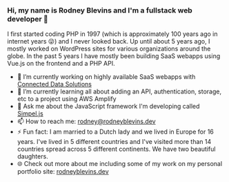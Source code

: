 ### Hi, my name is Rodney Blevins and I'm a fullstack web developer 👋

I first started coding PHP in 1997 (which is approximately 100 years ago in internet years :stuck_out_tongue_winking_eye:) and I never looked back. Up until about 5 years ago, I mostly worked on WordPress sites for various organizations around the globe. In the past 5 years I have mostly been building SaaS webapps using Vue.js on the frontend and a PHP API.

- 🔭 I’m currently working on highly available SaaS webapps with [Connected Data Solutions](https://connecteddatasolutions.com/flightdeck.php)
- 🌱 I’m currently learning all about adding an API, authentication, storage, etc to a project using AWS Amplify
- 💬 Ask me about the JavaScript framework I'm developing called [Simpel.js](https://github.com/reblevins/simpel.js)
- 📫 How to reach me: rodney@rodneyblevins.dev
- ⚡ Fun fact: I am married to a Dutch lady and we lived in Europe for 16 years. I've lived in 5 different countries and I've visited more than 14 countries spread across 5 different continents. We have two beautiful daughters.
- :globe_with_meridians: Check out more about me including some of my work on my personal portfolio site: [rodneyblevins.dev](https://rodneyblevins.dev/)
